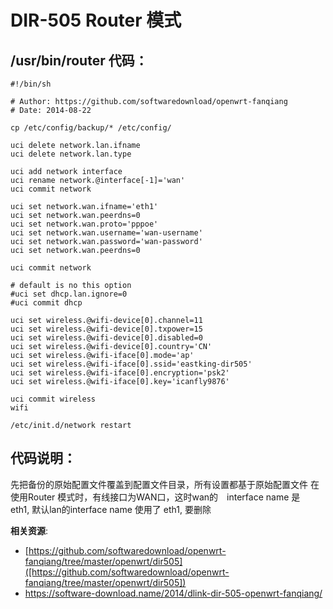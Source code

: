 DIR-505 Router 模式
==================

/usr/bin/router 代码：
--------

    #!/bin/sh

    # Author: https://github.com/softwaredownload/openwrt-fanqiang
    # Date: 2014-08-22

    cp /etc/config/backup/* /etc/config/

    uci delete network.lan.ifname
    uci delete network.lan.type

    uci add network interface
    uci rename network.@interface[-1]='wan'
    uci commit network

    uci set network.wan.ifname='eth1'
    uci set network.wan.peerdns=0
    uci set network.wan.proto='pppoe'
    uci set network.wan.username='wan-username'
    uci set network.wan.password='wan-password'
    uci set network.wan.peerdns=0

    uci commit network

    # default is no this option
    #uci set dhcp.lan.ignore=0
    #uci commit dhcp

    uci set wireless.@wifi-device[0].channel=11
    uci set wireless.@wifi-device[0].txpower=15
    uci set wireless.@wifi-device[0].disabled=0
    uci set wireless.@wifi-device[0].country='CN'
    uci set wireless.@wifi-iface[0].mode='ap'
    uci set wireless.@wifi-iface[0].ssid='eastking-dir505'
    uci set wireless.@wifi-iface[0].encryption='psk2'
    uci set wireless.@wifi-iface[0].key='icanfly9876'

    uci commit wireless
    wifi

    /etc/init.d/network restart

代码说明：
--------

先把备份的原始配置文件覆盖到配置文件目录，所有设置都基于原始配置文件
在使用Router 模式时，有线接口为WAN口，这时wan的　interface name 是　eth1, 默认lan的interface name 使用了 eth1, 要删除

**相关资源**:

- [https://github.com/softwaredownload/openwrt-fanqiang/tree/master/openwrt/dir505]([https://github.com/softwaredownload/openwrt-fanqiang/tree/master/openwrt/dir505])
- <https://software-download.name/2014/dlink-dir-505-openwrt-fanqiang/>
